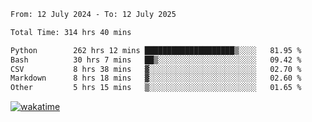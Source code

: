 <!--START_SECTION:waka-->

```txt
From: 12 July 2024 - To: 12 July 2025

Total Time: 314 hrs 40 mins

Python        262 hrs 12 mins ████████████████████▒░░░░   81.95 %
Bash          30 hrs 7 mins   ██▒░░░░░░░░░░░░░░░░░░░░░░   09.42 %
CSV           8 hrs 38 mins   ▓░░░░░░░░░░░░░░░░░░░░░░░░   02.70 %
Markdown      8 hrs 18 mins   ▓░░░░░░░░░░░░░░░░░░░░░░░░   02.60 %
Other         5 hrs 15 mins   ▒░░░░░░░░░░░░░░░░░░░░░░░░   01.65 %
```

<!--END_SECTION:waka-->
[![wakatime](https://wakatime.com/badge/user/5f89a63a-5294-4958-ad30-2b3455e63f2a.svg)](https://wakatime.com/@5f89a63a-5294-4958-ad30-2b3455e63f2a)
